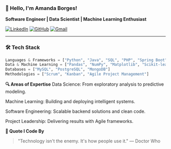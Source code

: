 ### 👋 Hello, I'm Amanda Borges! 
**Software Engineer | Data Scientist | Machine Learning Enthusiast**

[![LinkedIn](https://img.shields.io/badge/LinkedIn-Connect-blue?style=flat&logo=linkedin)](https://linkedin.com/in/amandadecassiaborges)
[![GitHub](https://img.shields.io/badge/GitHub-Follow-black?style=flat&logo=github)](https://github.com/amandadecassiaborges)
[![Gmail](https://img.shields.io/badge/Gmail-Contact-red?style=flat&logo=gmail)](mailto:amandaborgeses@email.com)

---

### 🛠️ **Tech Stack**
```python
Languages & Frameworks = ["Python", "Java", "SQL", "PHP", "Spring Boot"]
Data & Machine Learning = ["Pandas", "NumPy", "Matplotlib", "Scikit-learn", "TensorFlow"]
Databases = ["MySQL", "PostgreSQL", "MongoDB"]
Methodologies = ["Scrum", "Kanban", "Agile Project Management"]
```
**🔍 Areas of Expertise**
Data Science: From exploratory analysis to predictive modeling.

Machine Learning: Building and deploying intelligent systems.

Software Engineering: Scalable backend solutions and clean code.

Project Leadership: Delivering results with Agile frameworks.

**💬 Quote I Code By**
> "Technology isn't the enemy. It's how people use it."
— Doctor Who
